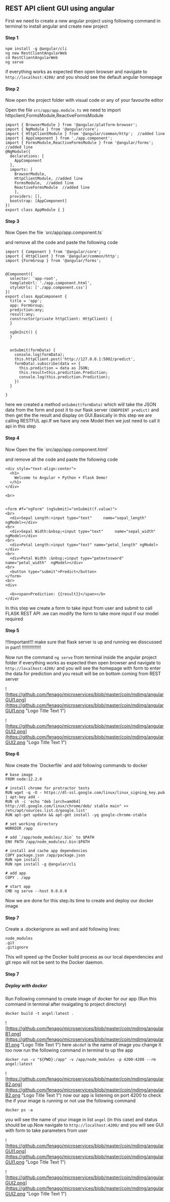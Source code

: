 
<h2>REST API client GUI using angular</h2>
First we need to create a new angular project using following command in terminal to install angular and create new project 

<h4>Step 1</h4>

```
npm install -g @angular/cli
ng new RestClientAngularWeb
cd RestClientAngularWeb
ng serve
```
if everything works as expected then open browser and navigate to `http://localhost:4200/` and you should see the default angular homepage


<h4>Step 2</h4>
Now open the project folder with visual code or any of your favourite editor

Open the file `src/app/app.module.ts`
we need to import httpclient,FormsModule,ReactiveFormsModule
```
import { BrowserModule } from '@angular/platform-browser';
import { NgModule } from '@angular/core';
import { HttpClientModule } from '@angular/common/http';  //added line
import { AppComponent } from './app.component';
import { FormsModule,ReactiveFormsModule } from '@angular/forms';   //added line
@NgModule({
  declarations: [
    AppComponent
  ],
  imports: [
    BrowserModule,
    HttpClientModule, //added line
    FormsModule,  //added line
    ReactiveFormsModule  //added line
    ],
  providers: [],
  bootstrap: [AppComponent]
})
export class AppModule { }
```
<h4>Step 3</h4>
Now Open the file  `src/app/app.component.ts`

and remove all the code and paste the following code 
```
import { Component } from '@angular/core';
import { HttpClient } from '@angular/common/http';
import {FormGroup } from '@angular/forms';


@Component({
  selector: 'app-root',
  templateUrl: './app.component.html',
  styleUrls: ['./app.component.css']
})
export class AppComponent {
  title = 'app';
  app: FormGroup;
  prediction:any;
  result:any;
  constructor(private httpClient: HttpClient) {
  }

  ngOnInit() {
  }


  onSubmit(formData) {
    console.log(formData);
    this.httpClient.post('http://127.0.0.1:5002/predict',
    formData).subscribe(data => {
      this.prediction = data as JSON;
      this.result=this.prediction.Prediction;
      console.log(this.prediction.Prediction);
    })
  }

}

```
here we created a method `onSubmit(formData)` which will take the JSON data from the form and post it to our flask server `(ENDPOINT predict)` and then get the the result and display on GUI.Basically in this step we are calling RESTFUL api.If we have any new Model then we just need to call it api in this step
<h4>Step 4 </h4>
Now Open the file  `src/app/app.component.html`

and remove all the code and paste the following code 

```
<div style="text-align:center">
  <h1>
    Welcome to Angular + Python + Flask Demo!
  </h1>
</div>

<br>


<form #f="ngForm" (ngSubmit)="onSubmit(f.value)">
<br>
  <div>Sepal Length:<input type="text"     name="sepal_length" ngModel></div>
<br>
  <div>Sepal Width:&nbsp;<input type="text"     name="sepal_width"      ngModel></div>
<br>
  <div>Petal Length:<input type="text" name="petal_length" ngModel></div>
<br>
  <div>Petal Width :&nbsp;<input type="patextssword" name="petal_width"  ngModel></div>
<br>
  <button type="submit">Predict</button>
</form>
<br>
<div>
  
  <b><span>Prediction: {{result}}</span></b>
</div>

```
In this step we create a form to take input from user and submit to call FLASK REST API .we can modify the form to take more input if our model required 
 
<h4>Step 5 </h4>

!!!Important!!!
make sure that flask server is up and running we disscussed in part1
!!!!!!!!!!!!!!!


Now run the command `ng serve` from terminal inside the angular project folder 
if everything works as expected then open browser and navigate to `http://localhost:4200/` and you will see the homepage with form to enter the data for prediction and you result will be on bottom coming from REST server


![https://github.com/fenago/microservices/blob/master/coin/mdimg/angularGUI1.png](https://github.com/fenago/microservices/blob/master/coin/mdimg/angularGUI1.png "Logo Title Text 1")


![https://github.com/fenago/microservices/blob/master/coin/mdimg/angularGUI2.png](https://github.com/fenago/microservices/blob/master/coin/mdimg/angularGUI2.png "Logo Title Text 1")


<h4>Step 6 </h4>
Now   create  the `Dockerfile` and add following commands to docker
 
```
# base image
FROM node:12.2.0

# install chrome for protractor tests
RUN wget -q -O - https://dl-ssl.google.com/linux/linux_signing_key.pub | apt-key add -
RUN sh -c 'echo "deb [arch=amd64] http://dl.google.com/linux/chrome/deb/ stable main" >> /etc/apt/sources.list.d/google.list'
RUN apt-get update && apt-get install -yq google-chrome-stable

# set working directory
WORKDIR /app

# add `/app/node_modules/.bin` to $PATH
ENV PATH /app/node_modules/.bin:$PATH

# install and cache app dependencies
COPY package.json /app/package.json
RUN npm install
RUN npm install -g @angular/cli

# add app
COPY . /app

# start app
CMD ng serve --host 0.0.0.0
```
 
Now we are done for this step.its time to create and deploy our docker image
<h4>Step 7</h4>
Create a .dockerignore as well and add following lines:

```
node_modules
.git
.gitignore
```

This will speed up the Docker build process as our local dependencies and git repo will not be sent to the Docker daemon.
<h4>Step 7 </h4>
<h5>Deploy with docker</h5>
Run Following command to create image of docker for our app (Run this command in terminal after nvaigating to project directory)

```
docker build -t angel:latest .
```
![https://github.com/fenago/microservices/blob/master/coin/mdimg/angularB1.png](https://github.com/fenago/microservices/blob/master/coin/mdimg/angularB1.png "Logo Title Text 1")
here `abcdef` is the name of image you change it too
now run the following command in terminal to up the app

```
docker run -v "${PWD}:/app" -v /app/node_modules -p 4200:4200 --rm angel:latest
```
![https://github.com/fenago/microservices/blob/master/coin/mdimg/angularB2.png](https://github.com/fenago/microservices/blob/master/coin/mdimg/angularB2.png "Logo Title Text 1")
now our app is listening on port 4200
to check the if your image is running or not  use the following command

```
docker ps -a
```
you will see the name of your image in list `angel` (in this case) and status should be up.Now navigate to `http://localhost:4200/` and you will see GUI with form to take parameters from user


![https://github.com/fenago/microservices/blob/master/coin/mdimg/angularGUI1.png](https://github.com/fenago/microservices/blob/master/coin/mdimg/angularGUI1.png "Logo Title Text 1")


![https://github.com/fenago/microservices/blob/master/coin/mdimg/angularGUI2.png](https://github.com/fenago/microservices/blob/master/coin/mdimg/angularGUI2.png "Logo Title Text 1")

